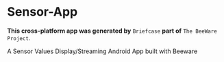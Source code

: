 Sensor-App
==========

**This cross-platform app was generated by** `Briefcase` **part of**
`The BeeWare Project`.

A Sensor Values Display/Streaming Android App built with Beeware

